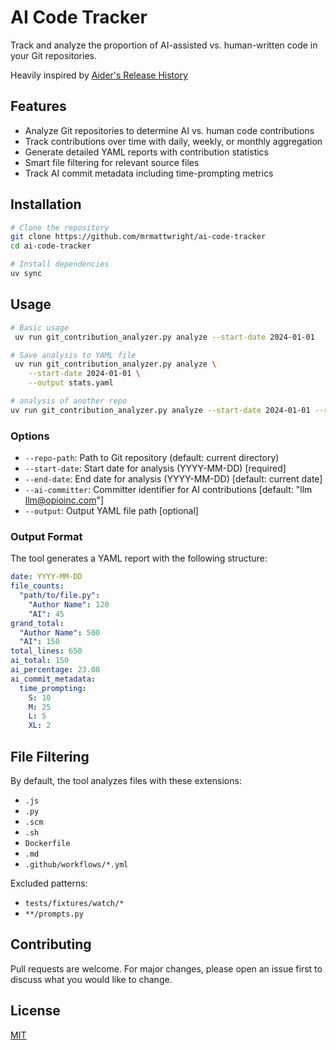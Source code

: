 # AI Code Tracker

Track and analyze the proportion of AI-assisted vs. human-written code in your Git repositories.

Heavily inspired by [Aider's Release History](https://aider.chat/HISTORY.html)

## Features

- Analyze Git repositories to determine AI vs. human code contributions
- Track contributions over time with daily, weekly, or monthly aggregation
- Generate detailed YAML reports with contribution statistics
- Smart file filtering for relevant source files
- Track AI commit metadata including time-prompting metrics

## Installation

```bash
# Clone the repository
git clone https://github.com/mrmattwright/ai-code-tracker
cd ai-code-tracker

# Install dependencies
uv sync
```

## Usage

```bash
# Basic usage
 uv run git_contribution_analyzer.py analyze --start-date 2024-01-01

# Save analysis to YAML file
 uv run git_contribution_analyzer.py analyze \
    --start-date 2024-01-01 \
    --output stats.yaml

# analysis of another repo
uv run git_contribution_analyzer.py analyze --start-date 2024-01-01 --repo-path /Users/matt/src/another-repo
```

### Options

- `--repo-path`: Path to Git repository (default: current directory)
- `--start-date`: Start date for analysis (YYYY-MM-DD) [required]
- `--end-date`: End date for analysis (YYYY-MM-DD) [default: current date]
- `--ai-committer`: Committer identifier for AI contributions [default: "llm <llm@opioinc.com>"]
- `--output`: Output YAML file path [optional]

### Output Format

The tool generates a YAML report with the following structure:

```yaml
date: YYYY-MM-DD
file_counts:
  "path/to/file.py":
    "Author Name": 120
    "AI": 45
grand_total:
  "Author Name": 500
  "AI": 150
total_lines: 650
ai_total: 150
ai_percentage: 23.08
ai_commit_metadata:
  time_prompting:
    S: 10
    M: 25
    L: 5
    XL: 2
```

## File Filtering

By default, the tool analyzes files with these extensions:
- `.js`
- `.py`
- `.scm`
- `.sh`
- `Dockerfile`
- `.md`
- `.github/workflows/*.yml`

Excluded patterns:
- `tests/fixtures/watch/*`
- `**/prompts.py`

## Contributing

Pull requests are welcome. For major changes, please open an issue first to discuss what you would like to change.

## License

[MIT](https://choosealicense.com/licenses/mit/)
